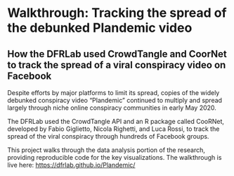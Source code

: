 # Walkthrough: Tracking the spread of the debunked Plandemic video

## How the DFRLab used CrowdTangle and CoorNet to track the spread of a viral conspiracy video on Facebook

Despite efforts by major platforms to limit its spread, copies of the widely debunked conspiracy video “Plandemic” continued to multiply and spread largely through niche online conspiracy communities in early May 2020.

The DFRLab used the CrowdTangle API and an R package called CooRNet, developed by Fabio Giglietto, Nicola Righetti, and Luca Rossi, to track the spread of the viral conspiracy through hundreds of Facebook groups.

This project walks through the data analysis portion of the research, providing reproducible code for the key visualizations. The walkthrough is live here: https://dfrlab.github.io/Plandemic/
